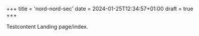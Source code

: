 +++
title = 'nord-nord-sec'
date = 2024-01-25T12:34:57+01:00
draft = true
+++

Testcontent Landing page/index. 